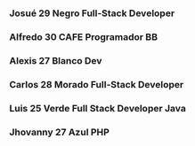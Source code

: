 ### Josué    29 Negro  Full-Stack Developer
### Alfredo  30  CAFE  Programador BB
### Alexis   27 Blanco Dev
### Carlos   28 Morado Full-Stack Developer
### Luis     25 Verde  Full Stack Developer Java
### Jhovanny 27 Azul   PHP